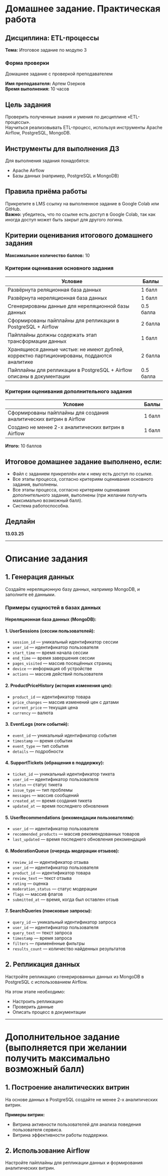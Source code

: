 # Домашнее задание. Практическая работа

## Дисциплина: ETL-процессы  
**Тема:** Итоговое задание по модулю 3  

### Форма проверки  
Домашнее задание с проверкой преподавателем  

**Имя преподавателя:** Артем Озерков  
**Время выполнения:** 10 часов  

## Цель задания  
Проверить полученные знания и умения по дисциплине «ETL-процессы».  
Научиться реализовывать ETL-процесс, используя инструменты Apache Airflow, PostgreSQL, MongoDB.  

## Инструменты для выполнения ДЗ  
Для выполнения задания понадобятся:
- Apache Airflow
- Базы данных (например, PostgreSQL и MongoDB)

## Правила приёма работы  
Прикрепите в LMS ссылку на выполненное задание в Google Colab или GitHub.  
**Важно:** убедитесь, что по ссылке есть доступ в Google Colab, так как иногда доступ может быть закрыт для другого логина.  

## Критерии оценивания итогового домашнего задания  
**Максимальное количество баллов:** 10  

### Критерии оценивания основного задания  
| Условие | Баллы |
|---------|--------|
| Развёрнута реляционная база данных | 1 балл |
| Развёрнута нереляционная база данных | 1 балл |
| Сгенерированы данные для нереляционной базы данных | 0.5 балла |
| Сформированы пайплайны для репликации в PostgreSQL + Airflow | 2 балла |
| Пайплайны должны содержать этап трансформации данных | 1 балл |
| Хранящиеся данные чистые: не имеют дублей, корректно партиционированы, поддаются аналитике | 2 балла |
| Пайплайны для репликации в PostgreSQL + Airflow описаны в документации | 0.5 балла |

### Критерии оценивания дополнительного задания  
| Условие | Баллы |
|---------|--------|
| Сформированы пайплайны для создания аналитических витрин в Airflow | 1 балл |
| Создано не менее 2-х аналитических витрин в Airflow | 1 балл |

**Итого:** 10 баллов  

## Итоговое домашнее задание выполнено, если:  
- Файл с заданием прикреплён или к нему есть доступ по ссылке.
- Все этапы процесса, согласно критериям оценивания основного задания, выполнены.
- Все этапы процесса, согласно критериям оценивания дополнительного задания, выполнены (при желании получить максимально возможный балл).
- Система работоспособна.

## Дедлайн  
**13.03.25**  

---

# Описание задания  
## 1. Генерация данных  
Создайте нереляционную базу данных, например MongoDB, и заполните её данными.  

### Примеры сущностей в базах данных  
#### Нереляционная база данных (MongoDB):  

#### 1. UserSessions (сессии пользователей):  
- `session_id` — уникальный идентификатор сессии
- `user_id` — идентификатор пользователя
- `start_time` — время начала сессии
- `end_time` — время завершения сессии
- `pages_visited` — массив посещённых страниц
- `device` — информация об устройстве
- `actions` — массив действий пользователя

#### 2. ProductPriceHistory (история изменения цен):  
- `product_id` — идентификатор товара
- `price_changes` — массив изменений цен с датами
- `current_price` — текущая цена
- `currency` — валюта

#### 3. EventLogs (логи событий):  
- `event_id` — уникальный идентификатор события
- `timestamp` — время события
- `event_type` — тип события
- `details` — подробности

#### 4. SupportTickets (обращения в поддержку):  
- `ticket_id` — уникальный идентификатор тикета
- `user_id` — идентификатор пользователя
- `status` — статус тикета
- `issue_type` — тип проблемы
- `messages` — массив сообщений
- `created_at` — время создания тикета
- `updated_at` — время последнего обновления

#### 5. UserRecommendations (рекомендации пользователям):  
- `user_id` — идентификатор пользователя
- `recommended_products` — массив рекомендованных товаров
- `last_updated` — время последнего обновления рекомендаций

#### 6. ModerationQueue (очередь модерации отзывов):  
- `review_id` — идентификатор отзыва
- `user_id` — идентификатор пользователя
- `product_id` — идентификатор товара
- `review_text` — текст отзыва
- `rating` — оценка
- `moderation_status` — статус модерации
- `flags` — массив флагов
- `submitted_at` — время, когда был оставлен отзыв

#### 7. SearchQueries (поисковые запросы):  
- `query_id` — уникальный идентификатор запроса
- `user_id` — идентификатор пользователя
- `query_text` — текст запроса
- `timestamp` — время запроса
- `filters` — применённые фильтры
- `results_count` — количество найденных результатов

## 2. Репликация данных  
Настройте репликацию сгенерированных данных из MongoDB в PostgreSQL с использованием Airflow.  

На этом этапе необходимо:
- Настроить репликацию
- Проверить данные
- Описать процесс в документации

---

# Дополнительное задание (выполняется при желании получить максимально возможный балл)  
## 1. Построение аналитических витрин  
На основе данных в PostgreSQL создайте не менее 2-х аналитических витрин.  

**Примеры витрин:**
- Витрина активности пользователей для анализа поведения пользователя сервиса.
- Витрина эффективности работы поддержки.

## 2. Использование Airflow  
Настройте пайплайны для репликации данных и формирования аналитических витрин.

